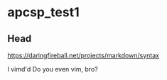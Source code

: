 # apcsp_test1

## Head


https://daringfireball.net/projects/markdown/syntax


I vimd'd
Do you even vim, bro?

